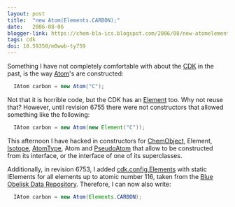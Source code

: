 ```yaml
---
layout: post
title:  "new Atom(Elements.CARBON);"
date:   2006-08-06
blogger-link: https://chem-bla-ics.blogspot.com/2006/08/new-atomelementscarbon.html
tags: cdk
doi: 10.59350/m0wwb-ty759
---
```


Something I have not completely comfortable with about the [CDK](http://cdk.sf.net/) in the past, is the way
[Atom](http://cdk.sourceforge.net/api/org/openscience/cdk/Atom.html)'s are constructed:

```java
  IAtom carbon = new Atom("C");
```

Not that it is horrible code, but the CDK has an [Element](http://cdk.sourceforge.net/api/org/openscience/cdk/Element.html)
too. Why not reuse that? However, until revision 6755 there were not constructors that allowed something like the following:

```java
  IAtom carbon = new Atom(new Element("C"));
```

This afternoon I have hacked in constructors for [ChemObject](http://cdk.sourceforge.net/api/org/openscience/cdk/ChemObject.html),
Element, [Isotope](http://cdk.sourceforge.net/api/org/openscience/cdk/Isotope.html), [AtomType](http://cdk.sourceforge.net/api/org/openscience/cdk/AtomType.html),
Atom and [PseudoAtom](http://cdk.sourceforge.net/api/org/openscience/cdk/PseudoAtom.html) that allow to be constructed from its
interface, or the interface of one of its superclasses.

Additionally, in revision 6753, I added [cdk.config.Elements](http://svn.sourceforge.net/viewvc/cdk/trunk/cdk/src/org/openscience/cdk/config/Elements.java) with
static IElements for all elements up to atomic number 116, taken from the [Blue Obelisk Data Repository](http://www.blueobelisk.org/).
Therefore, I can now also write:

```java
  IAtom carbon = new Atom(Elements.CARBON);
```
